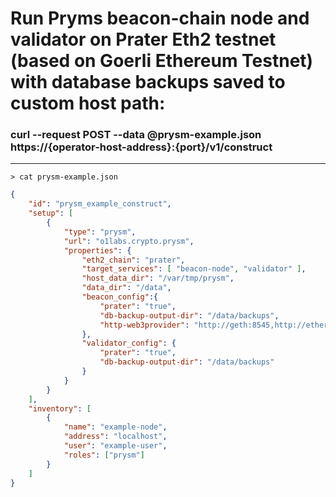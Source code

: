 # Run Pryms beacon-chain node and validator on Prater Eth2 testnet (based on Goerli Ethereum Testnet) with database backups saved to custom host path:

### curl --request POST --data @prysm-example.json https://{operator-host-address}:{port}/v1/construct
------------
`> cat prysm-example.json`
```json
{
    "id": "prysm_example_construct",
    "setup": [
        {
            "type": "prysm",
            "url": "o1labs.crypto.prysm",
            "properties": {
                "eth2_chain": "prater",
                "target_services": [ "beacon-node", "validator" ],
                "host_data_dir": "/var/tmp/prysm",
                "data_dir": "/data",
                "beacon_config":{
                    "prater": "true",
                    "db-backup-output-dir": "/data/backups",
                    "http-web3provider": "http://geth:8545,http://ethereum-rpc.goerli.01labs.net:8545"
                },
                "validator_config": {
                    "prater": "true",
                    "db-backup-output-dir": "/data/backups"
                }
            }
        }
    ],
    "inventory": [
        {
            "name": "example-node",
            "address": "localhost",
            "user": "example-user",
            "roles": ["prysm"]
        }
    ]
}
```
